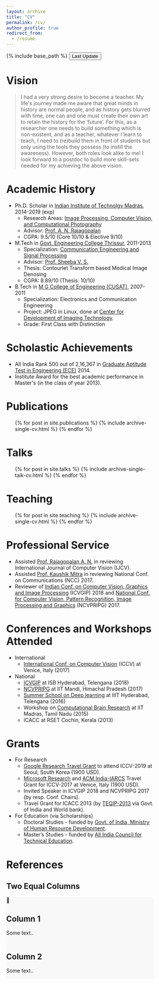 ```yaml
---
layout: archive
title: "CV"
permalink: /cv/
author_profile: true
redirect_from:
  - /resume
---
```


{% include base_path %}
<button onclick="myFunction()">Last Update</button>

<p id="demo"></p>

<script>
function myFunction() {
  var x = new Date(document.lastModified);
  document.getElementById("demo").innerHTML = x;
}
</script>

Vision
======
> I had a very strong desire to become a teacher. My life's journey made me aware that great minds in history are normal people, and as history gets blurred with time, one can and one must create their own art to retain the history for the ‘future’. For this, as a researcher one needs to build something which is non-existent, and as a teacher, whatever I learn to teach, I need to (re)build them in front of students but only using the tools they possess (to instill the awareness). However, both roles look alike to me! I look forward to a postdoc to build more skill-sets needed for my achieving the above vision.

Academic History
======
* Ph.D. Scholar  in [Indian Institute of Technolgy Madras](https://www.iitm.ac.in/), 2014-2019 (exp)
  * Research Areas: [Image Processing, Computer Vision, and Computational Photography](http://www.ee.iitm.ac.in/ipcvlab/)
  * Advisor: [Prof. A. N. Rajagopalan](http://www.ee.iitm.ac.in/~raju/)
  * CGPA: 9.5/10 (Core 10/10 & Elective 9/10)
* M.Tech in [Govt. Engineering College Thrissur](http://gectcr.ac.in/), 2011-2013
  * Specialization: [Communication Engineering and Signal Processing](http://gectcr.ac.in/electronics-department/m-tech-ec/)
  * Advisor: [Prof. Sheeba V. S.](http://gectcr.ac.in/about-us/principals-profile/)
  * Thesis: Contourlet Transform based Medical Image Denosing
  * CGPA: 8.89/10 (Thesis: 10/10)
* B.Tech in [M G College of Engineering (CUSAT)](http://www.mgcet.com/), 2007-2011
  * Specialization: Electronics and Communication Engineering
  * Project: JPEG in Linux, done at [Center for Development of Imaging Technology](https://cdit.org/home-1).
  * Grade: First Class with Distinction  

Scholastic Achievements
======
* All India Rank 500 out of 2,16,367 in [Graduate Aptitude Test in Engineering (ECE)](https://en.wikipedia.org/wiki/Graduate_Aptitude_Test_in_Engineering)  2014.
* Institute Award for the best academic performance in Master's (in the class of year 2013).

Publications
======
  <ul>{% for post in site.publications %}
    {% include archive-single-cv.html %}
  {% endfor %}</ul>
  
Talks
======
  <ul>{% for post in site.talks %}
    {% include archive-single-talk-cv.html %}
  {% endfor %}</ul>
  
Teaching
======
  <ul>{% for post in site.teaching %}
    {% include archive-single-cv.html %}
  {% endfor %}</ul>
  
Professional Service
======
* Assisted [Prof. Rajagopalan A. N.](http://www.ee.iitm.ac.in/~raju/) in reviewing International Journal of Computer Vision (IJCV).
* Assisted [Prof. Kaushik Mitra](http://www.ee.iitm.ac.in/kmitra/) in reviewing National Conf. on Communications (NCC) 2017.
* Reviewer of [Indian Conf. on Computer Vision, Graphics and Image Processing](https://cvit.iiit.ac.in/icvgip18/) (ICVGIP) 2018 and [National Conf. for Computer Vision, Pattern Recognition, Image Processing and Graphics](http://ncvpripg.iitmandi.ac.in/submissions.html) (NCVPRIPG) 2017.
 
  
Conferences and Workshops Attended
======
* International
  * [International Conf. on Computer Vision](http://iccv2017.thecvf.com/) (ICCV) at Venice, Italy (2017)
* National
  * [ICVGIP](https://cvit.iiit.ac.in/icvgip18/) at ISB Hyderabad, Telengana (2018)
  * [NCVPRIPG](http://ncvpripg.iitmandi.ac.in/submissions.html) at IIT Mandi, Himachal Pradesh (2017)
  * [Summer School on Deep learning](https://cvit.iiit.ac.in/summerschool/index.html) at IIIT Hyderabad, Telengana (2016)
  * Workshop on [Computational Brain Research](https://ccbr.iitmadras.in/) at IIT Madras, Tamil Nadu (2015)
  * ICACC at RSET Cochin, Kerala (2013)

Grants
====== 
* For Research
  * [Google Research Travel Grant](https://buildyourfuture.withgoogle.com/scholarships/google-travel-scholarships/#!?detail-content-tabby_activeEl=india) to attend ICCV-2019 at Seoul, South Korea (1900 USD). 
  * [Microsoft Research](https://www.microsoft.com/en-us/research/lab/microsoft-research-india/?from=http%3A%2F%2Fresearch.microsoft.com%2Findia) and [ACM India-IARCS](https://www.iarcs.org.in/activities/grants.php) Travel Grant for ICCV-2017 at Venice, Italy (1900 USD).
  * Invited Speaker in ICVGIP 2018 and NCVPRIPG 2017 (by resp. Conf. Chairs).
  * Travel Grant for ICACC 2013 (by [TEQIP-2013](https://www.teqip.in/) via Govt. of India and World bank).
* For Education (via Scholarships) 
  * Doctoral Studies - funded by [Govt. of India, Ministry of Human Resource Development](https://mhrd.gov.in/).
  * Master’s Studies - funded by [All India Council for Technical Education](https://www.aicte-india.org/).

References
====== 
<html>
<head>
<meta name="viewport" content="width=device-width, initial-scale=1">
<style>
* {
  box-sizing: border-box;
}

/* Create two equal columns that floats next to each other */
.column {
  float: left;
  width: 50%;
  padding: 10px;
}

/* Clear floats after the columns */
.row:after {
  content: "";
  display: table;
  clear: both;
}
</style>
</head>
<body>

<h2>Two Equal Columns</h2>

<div class="row">
  <div class="column" style="background-color:#f8f8f8;">
    &#128231; 
    <h2>Column 1</h2>
    <p>Some text..</p>
  </div>
  <div class="column" style="background-color:#f8f8f8;">
    <h2>Column 2</h2>
    <p>Some text..</p>
  </div>
</div>

</body>
</html>
